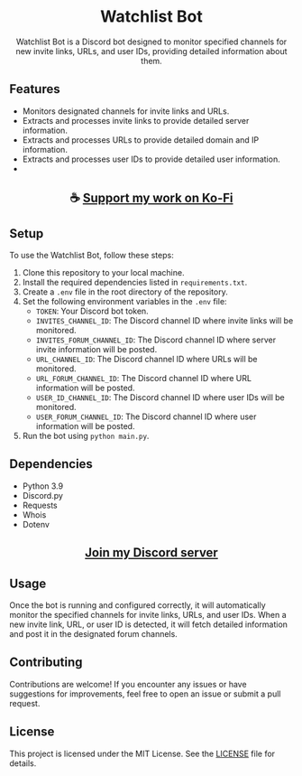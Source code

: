<div align="center">

# Watchlist Bot

Watchlist Bot is a Discord bot designed to monitor specified channels for new invite links, URLs, and user IDs, providing detailed information about them.

</div>

## Features
- Monitors designated channels for invite links and URLs.
- Extracts and processes invite links to provide detailed server information.
- Extracts and processes URLs to provide detailed domain and IP information.
- Extracts and processes user IDs to provide detailed user information.
- 
<div align="center">

## ☕ [Support my work on Ko-Fi](https://ko-fi.com/thatsinewave)

</div>

## Setup
To use the Watchlist Bot, follow these steps:

1. Clone this repository to your local machine.
2. Install the required dependencies listed in `requirements.txt`.
3. Create a `.env` file in the root directory of the repository.
4. Set the following environment variables in the `.env` file:
   - `TOKEN`: Your Discord bot token.
   - `INVITES_CHANNEL_ID`: The Discord channel ID where invite links will be monitored.
   - `INVITES_FORUM_CHANNEL_ID`: The Discord channel ID where server invite information will be posted.
   - `URL_CHANNEL_ID`: The Discord channel ID where URLs will be monitored.
   - `URL_FORUM_CHANNEL_ID`: The Discord channel ID where URL information will be posted.
   - `USER_ID_CHANNEL_ID`: The Discord channel ID where user IDs will be monitored.
   - `USER_FORUM_CHANNEL_ID`: The Discord channel ID where user information will be posted.
5. Run the bot using `python main.py`.

## Dependencies
- Python 3.9
- Discord.py
- Requests
- Whois
- Dotenv

<div align="center">

## [Join my Discord server](https://discord.gg/2nHHHBWNDw)

</div>

## Usage
Once the bot is running and configured correctly, it will automatically monitor the specified channels for invite links, URLs, and user IDs. When a new invite link, URL, or user ID is detected, it will fetch detailed information and post it in the designated forum channels.

## Contributing
Contributions are welcome! If you encounter any issues or have suggestions for improvements, feel free to open an issue or submit a pull request.

## License
This project is licensed under the MIT License. See the [LICENSE](LICENSE) file for details.
